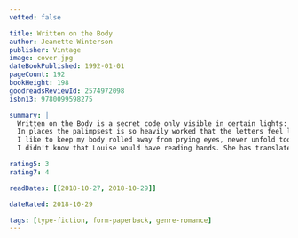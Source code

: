 ```yaml
---
vetted: false

title: Written on the Body
author: Jeanette Winterson
publisher: Vintage
image: cover.jpg
dateBookPublished: 1992-01-01
pageCount: 192
bookHeight: 198
goodreadsReviewId: 2574972098
isbn13: 9780099598275

summary: |
  Written on the Body is a secret code only visible in certain lights: the accumulation of a lifetime gather there.
  In places the palimpsest is so heavily worked that the letters feel like braille.
  I like to keep my body rolled away from prying eyes, never unfold too much, tell the whole story.
  I didn't know that Louise would have reading hands. She has translated me into her own book.

rating5: 3
rating7: 4

readDates: [[2018-10-27, 2018-10-29]]

dateRated: 2018-10-29

tags: [type-fiction, form-paperback, genre-romance]
---
```

